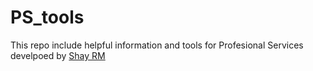 # PS_tools
This repo include helpful information and tools for Profesional Services develpoed by [Shay RM](https://github.com/shayrm)
